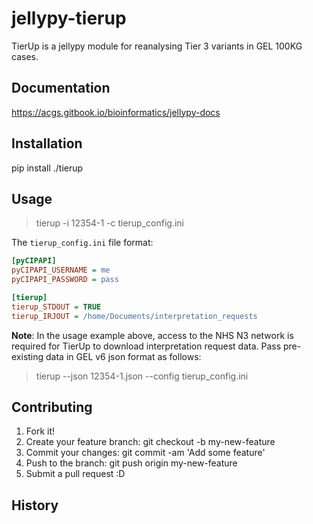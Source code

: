 # jellypy-tierup

TierUp is a jellypy module for reanalysing Tier 3 variants in GEL 100KG cases.

## Documentation

<https://acgs.gitbook.io/bioinformatics/jellypy-docs>

## Installation

pip install ./tierup

## Usage

> tierup -i 12354-1 -c tierup_config.ini

The `tierup_config.ini` file format:

``` tierup_config.ini
[pyCIPAPI]
pyCIPAPI_USERNAME = me
pyCIPAPI_PASSWORD = pass

[tierup]
tierup_STDOUT = TRUE
tierup_IRJOUT = /home/Documents/interpretation_requests
```

**Note**: In the usage example above, access to the NHS N3 network is required for TierUp to download interpretation request data. Pass pre-existing data in GEL v6 json format as follows:
> tierup --json 12354-1.json --config tierup_config.ini

## Contributing

1. Fork it!
1. Create your feature branch: git checkout -b my-new-feature
1. Commit your changes: git commit -am 'Add some feature'
1. Push to the branch: git push origin my-new-feature
1. Submit a pull request :D

## History
